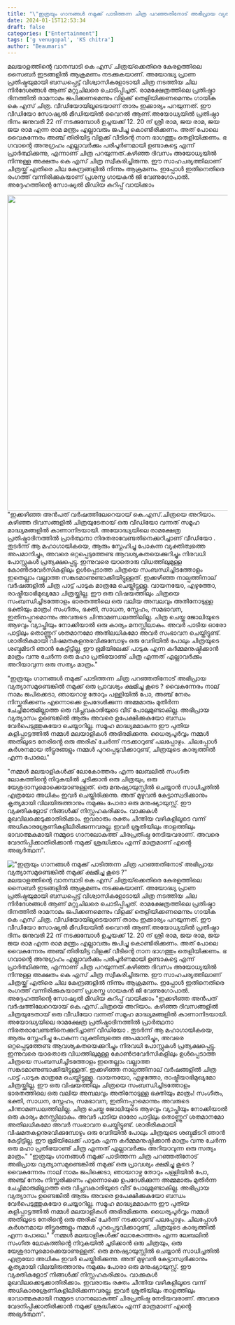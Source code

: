 ```yaml
---
title: "\"ഇത്രയും ഗാനങ്ങൾ നമുക്ക് പാടിത്തന്ന ചിത്ര പറഞ്ഞതിനോട് അഭിപ്രായ വ്യത്യാസമുണ്ടെങ്കിൽ നമുക്ക് ക്ഷമിച്ചു കൂടെ ?\""
date: 2024-01-15T12:53:34
draft: false
categories: ["Entertainment"]
tags: ['g venugopal', 'KS chitra']
author: "Beaumaris"
---
```


മലയാളത്തിന്റെ വാനമ്പാടി കെ എസ് ചിത്രയ്‌ക്കെതിരെ കേരളത്തിലെ സൈബർ ഇടങ്ങളിൽ ആക്രമണം നടക്കുകയാണ്. അയോദ്ധ്യ പ്രാണ പ്രതിഷ്ഠയുമായി ബന്ധപ്പെട്ട് വിശ്വാസികളോടായി ചിത്ര നടത്തിയ ചില നിർദേശങ്ങൾ ആണ് മറ്റുചിലരെ ചൊടിപ്പിച്ചത്. രാമക്ഷേത്രത്തിലെ പ്രതിഷ്ഠാ ദിനത്തിൽ രാമനാമം ജപിക്കണമെന്നും വിളക്ക് തെളിയിക്കണമെന്നും ​ഗായിക കെ എസ് ചിത്ര. വീഡിയോയിലൂടെയാണ് താരം ഇക്കാര്യം പറയുന്നത്. ഈ വീഡിയോ സോഷ്യൽ മീഡിയയിൽ വൈറൽ ആണ്.അയോധ്യയിൽ പ്രതിഷ്ഠാ ദിനം ജനുവരി 22 ന് നടക്കുമ്പോൾ ഉച്ചയക്ക് 12. 20 ന് ശ്രീ രാമ, ജയ രാമ, ജയ ജയ രാമ എന്ന രാമ മന്ത്രം എല്ലാവരും ജപിച്ചു കൊണ്ടിരിക്കണം. അത് പോലെ വൈകുന്നേരം അഞ്ച് തിരിയിട്ട വിളക്ക് വീടിന്റെ നാന ഭാ​ഗത്തും തെളിയിക്കണം. ഭ​ഗവാന്റെ അനു​ഗ്രഹം എല്ലാവർക്കും പരിപൂർണമായി ഉണ്ടാകട്ടെ എന്ന് പ്രാർത്ഥിക്കുന്നു, എന്നാണ് ചിത്ര പറയുന്നത്.കഴിഞ്ഞ ദിവസം അയോധ്യയിൽ നിന്നുള്ള അക്ഷതം കെ എസ് ചിത്ര സ്വീകരിച്ചിരുന്നു. ഈ സാഹചര്യത്തിലാണ് ചിത്രയ്ക്ക് എതിരെ ചില കേന്ദ്രങ്ങളിൽ നിന്നും ആക്രമണം. ഇപ്പോൾ ഇതിനെതിരെ രംഗത്ത് വന്നിരിക്കുകയാണ് പ്രശസ്ത ഗായകൻ ജി വേണുഗോപാൽ. അദ്ദേഹത്തിന്റെ സോഷ്യൽ മീഡിയ കുറിപ്പ് വായിക്കാം

<img class="size-full wp-image-438141 aligncenter" src="https://cdn.boolokam.com/articles/2024/01/qddqqdddd-1.jpg" alt="" width="720" height="720" />"ഇക്കഴിഞ്ഞ അൻപത് വർഷത്തിലേറെയായ് കെ.എസ്.ചിത്രയെ അറിയാം. കഴിഞ്ഞ ദിവസങ്ങളിൽ ചിത്രയുടേതായ് ഒരു വീഡിയോ വന്നത് സമൂഹ മാദ്ധ്യമങ്ങളിൽ കാണാനിടയായി. അയോദ്ധ്യയിലെ രാമക്ഷേത്ര പ്രതിഷ്ഠാദിനത്തിൽ പ്രാർത്ഥനാ നിരതരാവേണ്ടതിനെക്കുറിച്ചാണ് വീഡിയോ . തുടർന്ന് ആ മഹാഗായികയെ, ആരും സ്നേഹിച്ചു പോകുന്ന വ്യക്തിത്വത്തെ അപമാനിച്ചും, അവരെ ഒറ്റപ്പെടുത്തേണ്ട ആവശ്യകതയെക്കുറിച്ചും നിരവധി പോസ്റ്റുകൾ പ്രത്യക്ഷപ്പെട്ടു. ഇന്നുവരെ യാതൊരു വിധത്തിലുമുള്ള കോൺട്രവേർസികളിലും ഉൾപ്പെടാത്ത ചിത്രയെ സംബന്ധിച്ചിടത്തോളം ഇതെല്ലാം വല്ലാത്ത സങ്കടമാണുണ്ടാക്കിയിട്ടുള്ളത്. ഇക്കഴിഞ്ഞ നാല്പത്തിനാല് വർഷങ്ങളിൽ ചിത്ര പാട്ട് പാടുക മാത്രമേ ചെയ്തിട്ടുള്ളൂ. വായനയോ, എഴുത്തോ, രാഷ്ട്രീയാഭിമുഖ്യമോ ചിത്രയ്ക്കില്ല. ഈ ഒരു വിഷയത്തിലും ചിത്രയെ സംബന്ധിച്ചിടത്തോളം ഭാരതത്തിലെ ഒരു വലിയ അമ്പലവും അതിനോടുള്ള ഭക്തിയും മാത്രം! സംഗീതം, ഭക്തി, സാധന, സ്നേഹം, സമഭാവന, ഇതിനപ്പുറമൊന്നും അവരുടെ ചിന്താമണ്ഡലത്തിലില്ല. ചിത്ര ചെയ്ത ജോലിയുടെ ആഴവും വ്യാപ്തിയും നോക്കിയാൽ ഒരു കാര്യം മനസ്സിലാകും. അവർ പാടിയ ഓരോ പാട്ടിലും തൊണ്ണൂറ് ശതമാനമോ അതിലധികമോ അവർ സംഭാവന ചെയ്തിട്ടുണ്ട്. ശാരീരികമായി വിഷമതകളനുഭവിക്കുമ്പോഴും ഒരു വേദിയിൽ പോലും ചിത്രയുടെ ശബ്ദമിടറി ഞാൻ കേട്ടിട്ടില്ല. ഈ ഭൂമിയിലേക്ക് പാടുക എന്ന കർമ്മമനുഷ്ഠിക്കാൻ മാത്രം വന്നു ചേർന്ന ഒരു മഹാ പ്രതിഭയാണു് ചിത്ര എന്നത് എല്ലാവർക്കും അറിയാവുന്ന ഒരു സത്യം മാത്രം."

"ഇത്രയും ഗാനങ്ങൾ നമുക്ക് പാടിത്തന്ന ചിത്ര പറഞ്ഞതിനോട് അഭിപ്രായ വ്യത്യാസമുണ്ടെങ്കിൽ നമുക്ക് ഒരു പ്രാവശ്യം ക്ഷമിച്ചു കൂടെ ? വൈകുന്നേരം നാല് നാമം ജപിക്കെടാ, ഞായറാഴ്ച തോറും പള്ളിയിൽ പോ, അഞ്ച് നേരം നിസ്ക്കരിക്കണം എന്നൊക്കെ ഉപദേശിക്കുന്ന അമ്മമാരും മുതിർന്ന ചേച്ചിമാരുമില്ലാത്ത ഒരു വിപ്ലവകാരിയുടെ വീട് പോലുമുണ്ടാകില്ല. അഭിപ്രായ വ്യത്യാസം ഉണ്ടെങ്കിൽ ആരും അവരെ ഉപേക്ഷിക്കുകയോ ബന്ധം വേർപെടുത്തുകയോ ചെയ്യാറില്ല. സമൂഹ മാദ്ധ്യമമാകുന്ന ഈ പുതിയ കളിപ്പാട്ടത്തിൽ നമ്മൾ മലയാളികൾ അഭിരമിക്കുന്നു. ധൈര്യപൂർവ്വം നമ്മൾ അതിലൂടെ നേരിൻ്റെ ഒരു അരിക് ചേർന്ന് നടക്കാറുണ്ട് പലപ്പോഴും. ചിലപ്പോൾ കർശനമായ തിട്ടൂരങ്ങളും നമ്മൾ പുറപ്പെടുവിക്കാറുണ്ട്, ചിത്രയുടെ കാര്യത്തിൽ എന്ന പോലെ."

"നമ്മൾ മലയാളികൾക്ക് ലോകോത്തരം എന്ന ലേബലിൽ സംഗീത ലോകത്തിൻ്റെ നിറുകയിൽ ചൂടിക്കാൻ ഒരു ചിത്രയും, ഒരു യേശുദാസുമൊക്കെയാണുള്ളത്. ഒരു മനുഷ്യായുസ്സിൽ ചെയ്യാൻ സാധിച്ചതിൽ എത്രയോ അധികം ഇവർ ചെയ്തിരിക്കുന്നു. അത് മുഴുവൻ കേട്ടാസ്വദിക്കാനും കൃത്യമായി വിലയിരുത്താനും നമുക്കും പോരാ ഒരു മനുഷ്യായുസ്സ്. ഈ വ്യക്തികളോട് നിങ്ങൾക്ക് നിസ്സഹകരിക്കാം. വാക്കുകൾ മുഖവിലക്കെടുക്കാതിരിക്കാം. ഇവരാരും രക്തം ചീന്തിയ വഴികളിലൂടെ വന്ന് അധികാരശ്രേണികളിലിരിക്കുന്നവരല്ല. ഇവർ ശ്രുതിയിലും താളത്തിലും ഭാവാത്മകമായി നമ്മുടെ ഗാനലോകത്ത് ചിരപ്രതിഷ്ഠ നേടിയവരാണ്. അവരെ വേദനിപ്പിക്കാതിരിക്കാൻ നമുക്ക് ശ്രദ്ധിക്കാം എന്ന് മാത്രമാണ് എൻ്റെ അഭ്യർത്ഥന".


!["ഇത്രയും ഗാനങ്ങൾ നമുക്ക് പാടിത്തന്ന ചിത്ര പറഞ്ഞതിനോട് അഭിപ്രായ വ്യത്യാസമുണ്ടെങ്കിൽ നമുക്ക് ക്ഷമിച്ചു കൂടെ ?"](https://cdn.boolokam.com/articles/2024/01/qddqqdddd-1.jpg)മലയാളത്തിന്റെ വാനമ്പാടി കെ എസ് ചിത്രയ്‌ക്കെതിരെ കേരളത്തിലെ സൈബർ ഇടങ്ങളിൽ ആക്രമണം നടക്കുകയാണ്. അയോദ്ധ്യ പ്രാണ പ്രതിഷ്ഠയുമായി ബന്ധപ്പെട്ട് വിശ്വാസികളോടായി ചിത്ര നടത്തിയ ചില നിർദേശങ്ങൾ ആണ് മറ്റുചിലരെ ചൊടിപ്പിച്ചത്. രാമക്ഷേത്രത്തിലെ പ്രതിഷ്ഠാ ദിനത്തിൽ രാമനാമം ജപിക്കണമെന്നും വിളക്ക് തെളിയിക്കണമെന്നും ​ഗായിക കെ എസ് ചിത്ര. വീഡിയോയിലൂടെയാണ് താരം ഇക്കാര്യം പറയുന്നത്. ഈ വീഡിയോ സോഷ്യൽ മീഡിയയിൽ വൈറൽ ആണ്.അയോധ്യയിൽ പ്രതിഷ്ഠാ ദിനം ജനുവരി 22 ന് നടക്കുമ്പോൾ ഉച്ചയക്ക് 12. 20 ന് ശ്രീ രാമ, ജയ രാമ, ജയ ജയ രാമ എന്ന രാമ മന്ത്രം എല്ലാവരും ജപിച്ചു കൊണ്ടിരിക്കണം. അത് പോലെ വൈകുന്നേരം അഞ്ച് തിരിയിട്ട വിളക്ക് വീടിന്റെ നാന ഭാ​ഗത്തും തെളിയിക്കണം. ഭ​ഗവാന്റെ അനു​ഗ്രഹം എല്ലാവർക്കും പരിപൂർണമായി ഉണ്ടാകട്ടെ എന്ന് പ്രാർത്ഥിക്കുന്നു, എന്നാണ് ചിത്ര പറയുന്നത്.കഴിഞ്ഞ ദിവസം അയോധ്യയിൽ നിന്നുള്ള അക്ഷതം കെ എസ് ചിത്ര സ്വീകരിച്ചിരുന്നു. ഈ സാഹചര്യത്തിലാണ് ചിത്രയ്ക്ക് എതിരെ ചില കേന്ദ്രങ്ങളിൽ നിന്നും ആക്രമണം. ഇപ്പോൾ ഇതിനെതിരെ രംഗത്ത് വന്നിരിക്കുകയാണ് പ്രശസ്ത ഗായകൻ ജി വേണുഗോപാൽ. അദ്ദേഹത്തിന്റെ സോഷ്യൽ മീഡിയ കുറിപ്പ് വായിക്കാം "ഇക്കഴിഞ്ഞ അൻപത് വർഷത്തിലേറെയായ് കെ.എസ്.ചിത്രയെ അറിയാം. കഴിഞ്ഞ ദിവസങ്ങളിൽ ചിത്രയുടേതായ് ഒരു വീഡിയോ വന്നത് സമൂഹ മാദ്ധ്യമങ്ങളിൽ കാണാനിടയായി. അയോദ്ധ്യയിലെ രാമക്ഷേത്ര പ്രതിഷ്ഠാദിനത്തിൽ പ്രാർത്ഥനാ നിരതരാവേണ്ടതിനെക്കുറിച്ചാണ് വീഡിയോ . തുടർന്ന് ആ മഹാഗായികയെ, ആരും സ്നേഹിച്ചു പോകുന്ന വ്യക്തിത്വത്തെ അപമാനിച്ചും, അവരെ ഒറ്റപ്പെടുത്തേണ്ട ആവശ്യകതയെക്കുറിച്ചും നിരവധി പോസ്റ്റുകൾ പ്രത്യക്ഷപ്പെട്ടു. ഇന്നുവരെ യാതൊരു വിധത്തിലുമുള്ള കോൺട്രവേർസികളിലും ഉൾപ്പെടാത്ത ചിത്രയെ സംബന്ധിച്ചിടത്തോളം ഇതെല്ലാം വല്ലാത്ത സങ്കടമാണുണ്ടാക്കിയിട്ടുള്ളത്. ഇക്കഴിഞ്ഞ നാല്പത്തിനാല് വർഷങ്ങളിൽ ചിത്ര പാട്ട് പാടുക മാത്രമേ ചെയ്തിട്ടുള്ളൂ. വായനയോ, എഴുത്തോ, രാഷ്ട്രീയാഭിമുഖ്യമോ ചിത്രയ്ക്കില്ല. ഈ ഒരു വിഷയത്തിലും ചിത്രയെ സംബന്ധിച്ചിടത്തോളം ഭാരതത്തിലെ ഒരു വലിയ അമ്പലവും അതിനോടുള്ള ഭക്തിയും മാത്രം! സംഗീതം, ഭക്തി, സാധന, സ്നേഹം, സമഭാവന, ഇതിനപ്പുറമൊന്നും അവരുടെ ചിന്താമണ്ഡലത്തിലില്ല. ചിത്ര ചെയ്ത ജോലിയുടെ ആഴവും വ്യാപ്തിയും നോക്കിയാൽ ഒരു കാര്യം മനസ്സിലാകും. അവർ പാടിയ ഓരോ പാട്ടിലും തൊണ്ണൂറ് ശതമാനമോ അതിലധികമോ അവർ സംഭാവന ചെയ്തിട്ടുണ്ട്. ശാരീരികമായി വിഷമതകളനുഭവിക്കുമ്പോഴും ഒരു വേദിയിൽ പോലും ചിത്രയുടെ ശബ്ദമിടറി ഞാൻ കേട്ടിട്ടില്ല. ഈ ഭൂമിയിലേക്ക് പാടുക എന്ന കർമ്മമനുഷ്ഠിക്കാൻ മാത്രം വന്നു ചേർന്ന ഒരു മഹാ പ്രതിഭയാണു് ചിത്ര എന്നത് എല്ലാവർക്കും അറിയാവുന്ന ഒരു സത്യം മാത്രം." "ഇത്രയും ഗാനങ്ങൾ നമുക്ക് പാടിത്തന്ന ചിത്ര പറഞ്ഞതിനോട് അഭിപ്രായ വ്യത്യാസമുണ്ടെങ്കിൽ നമുക്ക് ഒരു പ്രാവശ്യം ക്ഷമിച്ചു കൂടെ ? വൈകുന്നേരം നാല് നാമം ജപിക്കെടാ, ഞായറാഴ്ച തോറും പള്ളിയിൽ പോ, അഞ്ച് നേരം നിസ്ക്കരിക്കണം എന്നൊക്കെ ഉപദേശിക്കുന്ന അമ്മമാരും മുതിർന്ന ചേച്ചിമാരുമില്ലാത്ത ഒരു വിപ്ലവകാരിയുടെ വീട് പോലുമുണ്ടാകില്ല. അഭിപ്രായ വ്യത്യാസം ഉണ്ടെങ്കിൽ ആരും അവരെ ഉപേക്ഷിക്കുകയോ ബന്ധം വേർപെടുത്തുകയോ ചെയ്യാറില്ല. സമൂഹ മാദ്ധ്യമമാകുന്ന ഈ പുതിയ കളിപ്പാട്ടത്തിൽ നമ്മൾ മലയാളികൾ അഭിരമിക്കുന്നു. ധൈര്യപൂർവ്വം നമ്മൾ അതിലൂടെ നേരിൻ്റെ ഒരു അരിക് ചേർന്ന് നടക്കാറുണ്ട് പലപ്പോഴും. ചിലപ്പോൾ കർശനമായ തിട്ടൂരങ്ങളും നമ്മൾ പുറപ്പെടുവിക്കാറുണ്ട്, ചിത്രയുടെ കാര്യത്തിൽ എന്ന പോലെ." "നമ്മൾ മലയാളികൾക്ക് ലോകോത്തരം എന്ന ലേബലിൽ സംഗീത ലോകത്തിൻ്റെ നിറുകയിൽ ചൂടിക്കാൻ ഒരു ചിത്രയും, ഒരു യേശുദാസുമൊക്കെയാണുള്ളത്. ഒരു മനുഷ്യായുസ്സിൽ ചെയ്യാൻ സാധിച്ചതിൽ എത്രയോ അധികം ഇവർ ചെയ്തിരിക്കുന്നു. അത് മുഴുവൻ കേട്ടാസ്വദിക്കാനും കൃത്യമായി വിലയിരുത്താനും നമുക്കും പോരാ ഒരു മനുഷ്യായുസ്സ്. ഈ വ്യക്തികളോട് നിങ്ങൾക്ക് നിസ്സഹകരിക്കാം. വാക്കുകൾ മുഖവിലക്കെടുക്കാതിരിക്കാം. ഇവരാരും രക്തം ചീന്തിയ വഴികളിലൂടെ വന്ന് അധികാരശ്രേണികളിലിരിക്കുന്നവരല്ല. ഇവർ ശ്രുതിയിലും താളത്തിലും ഭാവാത്മകമായി നമ്മുടെ ഗാനലോകത്ത് ചിരപ്രതിഷ്ഠ നേടിയവരാണ്. അവരെ വേദനിപ്പിക്കാതിരിക്കാൻ നമുക്ക് ശ്രദ്ധിക്കാം എന്ന് മാത്രമാണ് എൻ്റെ അഭ്യർത്ഥന".
